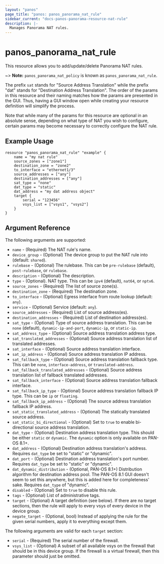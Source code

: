 ```yaml
---
layout: "panos"
page_title: "panos: panos_panorama_nat_rule"
sidebar_current: "docs-panos-panorama-resource-nat-rule"
description: |-
  Manages Panorama NAT rules.
---
```


# panos_panorama_nat_rule

This resource allows you to add/update/delete Panorama NAT rules.

~> **Note:** `panos_panorama_nat_policy` is known as `panos_panorama_nat_rule`.

The prefix `sat` stands for "Source Address Translation" while the prefix "dat"
stands for "Destination Address Translation".  The order of the params in
this resource and their naming matches how the params are presented in
the GUI.  Thus, having a GUI window open while creating your resource
definition will simplify the process.

Note that while many of the params for this resource are optional in an
absolute sense, depending on what type of NAT you wish to configure, certain
params may become necessary to correctly configure the NAT rule.

## Example Usage

```hcl
resource "panos_panorama_nat_rule" "example" {
    name = "my nat rule"
    source_zones = ["zone1"]
    destination_zone = "zone2"
    to_interface = "ethernet1/3"
    source_addresses = ["any"]
    destination_addresses = ["any"]
    sat_type = "none"
    dat_type = "static"
    dat_address = "my dat address object"
    target {
        serial = "123456"
        vsys_list = ["vsys1", "vsys2"]
    }
}
```

## Argument Reference

The following arguments are supported:

* `name` - (Required) The NAT rule's name.
* `device_group` - (Optional) The device group to put the NAT rule into
  (default: `shared`).
* `rulebase` - (Optional) The rulebase.  This can be `pre-rulebase` (default),
  `post-rulebase`, or `rulebase`.
* `description` - (Optional) The description.
* `type` - (Optional). NAT type.  This can be `ipv4` (default), `nat64`, or
  `nptv6`.
* `source_zones` - (Required) The list of source zone(s).
* `destination_zone` - (Required) The destination zone.
* `to_interface` - (Optional) Egress interface from route lookup (default:
  `any`).
* `service` - (Optional) Service (default: `any`).
* `source_addresses` - (Required) List of source address(es).
* `destination_addresses` - (Required) List of destination address(es).
* `sat_type` - (Optional) Type of source address translation.  This can be
  `none` (default), `dynamic-ip-and-port`, `dynamic-ip`, or `static-ip`.
* `sat_address_type` - (Optional) Source address translation address type.
* `sat_translated_addresses` - (Optional) Source address translation list of
  translated addresses.
* `sat_interface` - (Optional) Source address translation interface.
* `sat_ip_address` - (Optional) Source address translation IP address.
* `sat_fallback_type` - (Optional) Source address translation fallback type.
  This can be `none`, `interface-address`, or `translated-address`.
* `sat_fallback_translated_addresses` - (Optional) Source address translation
  list of fallback translated addresses.
* `sat_fallback_interface` - (Optional) Source address translation fallback
  interface.
* `sat_fallback_ip_type` - (Optional) Source address translation fallback
  IP type.  This can be `ip` or `floating`.
* `sat_fallback_ip_address` - (Optional) The source address translation
  fallback IP address.
* `sat_static_translated_address` - (Optional) The statically translated source
  address.
* `sat_static_bi_directional` - (Optional) Set to `true` to enable
  bi-directional source address translation.
* `dat_type` - (Optional) Destination address translation type.  This should
  be either `static` or `dynamic`.  The `dynamic` option is only available on
  PAN-OS 8.1+.
* `dat_address` - (Optional) Destination address translation's address.  Requires
  `dat_type` be set to "static" or "dynamic".
* `dat_port` - (Optional) Destination address translation's port number.  Requires
  `dat_type` be set to "static" or "dynamic".
* `dat_dynamic_distribution` - (Optional, PAN-OS 8.1+) Distribution algorithm
  for destination address pool.  The PAN-OS 8.1 GUI doesn't seem to set this
  anywhere, but this is added here for completeness' sake.  Requires `dat_type`
  of "dynamic".
* `disabled` - (Optional) Set to `true` to disable this rule.
* `tags` - (Optional) List of administrative tags.
* `target` - (Optional) A target definition (see below).  If there are no
  target sections, then the rule will apply to every vsys of every device
  in the device group.
* `negate_target` - (Optional, bool) Instead of applying the rule for the
  given serial numbers, apply it to everything except them.

The following arguments are valid for each `target` section:

* `serial` - (Required) The serial number of the firewall.
* `vsys_list` - (Optional) A subset of all available vsys on the firewall
  that should be in this device group.  If the firewall is a virtual firewall,
  then this parameter should just be omitted.
